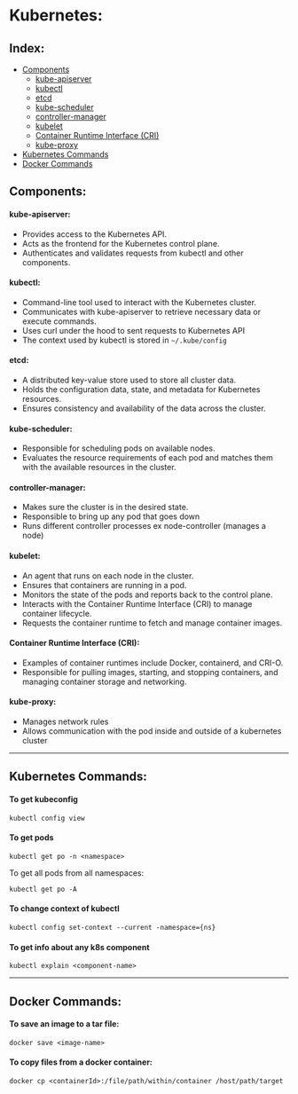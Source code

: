 # Kubernetes:

## Index:
- [Components](#components)
  - [kube-apiserver](#kube-apiserver)
  - [kubectl](#kubectl)
  - [etcd](#etcd)
  - [kube-scheduler](#kube-scheduler)
  - [controller-manager](#controller-manager)
  - [kubelet](#kubelet)
  - [Container Runtime Interface (CRI)](##container-runtime-interface-cri)
  - [kube-proxy](#kube-proxy)
- [Kubernetes Commands](#kubernetes-commands) 
- [Docker Commands](#docker-commands)

## Components:

#### kube-apiserver:
- Provides access to the Kubernetes API.
- Acts as the frontend for the Kubernetes control plane.
- Authenticates and validates requests from kubectl and other components.

#### kubectl:
- Command-line tool used to interact with the Kubernetes cluster.
- Communicates with kube-apiserver to retrieve necessary data or execute commands.
- Uses curl under the hood to sent requests to Kubernetes API
- The context used by kubectl is stored in `~/.kube/config`

#### etcd:
- A distributed key-value store used to store all cluster data.
- Holds the configuration data, state, and metadata for Kubernetes resources.
- Ensures consistency and availability of the data across the cluster.

#### kube-scheduler:
- Responsible for scheduling pods on available nodes.
- Evaluates the resource requirements of each pod and matches them with the available resources in the cluster.

#### controller-manager:
- Makes sure the cluster is in the desired state.
- Responsible to bring up any pod that goes down
- Runs different controller processes ex node-controller (manages a node)

#### kubelet:
- An agent that runs on each node in the cluster.
- Ensures that containers are running in a pod.
- Monitors the state of the pods and reports back to the control plane.
- Interacts with the Container Runtime Interface (CRI) to manage container lifecycle.
- Requests the container runtime to fetch and manage container images.

#### Container Runtime Interface (CRI):
- Examples of container runtimes include Docker, containerd, and CRI-O.
- Responsible for pulling images, starting, and stopping containers, and managing container storage and networking.

#### kube-proxy:
- Manages network rules
- Allows communication with the pod inside and outside of a kubernetes cluster


<hr>

## Kubernetes Commands:

#### To get kubeconfig
```
kubectl config view
```

#### To get pods
```
kubectl get po -n <namespace>
```
To get all pods from all namespaces:
```
kubectl get po -A
```

#### To change context of kubectl
```
kubectl config set-context --current -namespace={ns}
```

#### To get info about any k8s component
```
kubectl explain <component-name>
```

<hr>

## Docker Commands:

#### To save an image to a tar file:
```
docker save <image-name>
```


#### To copy files from a docker container:
```
docker cp <containerId>:/file/path/within/container /host/path/target
```
